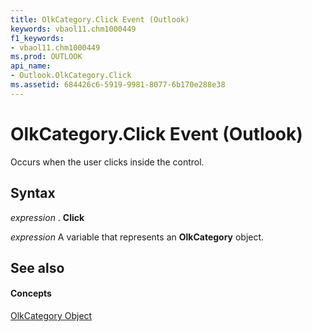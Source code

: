 ```yaml
---
title: OlkCategory.Click Event (Outlook)
keywords: vbaol11.chm1000449
f1_keywords:
- vbaol11.chm1000449
ms.prod: OUTLOOK
api_name:
- Outlook.OlkCategory.Click
ms.assetid: 684426c6-5919-9981-8077-6b170e288e38
---
```



# OlkCategory.Click Event (Outlook)

Occurs when the user clicks inside the control.


## Syntax

 _expression_ . **Click**

 _expression_ A variable that represents an **OlkCategory** object.


## See also


#### Concepts


[OlkCategory Object](olkcategory-object-outlook.md)

